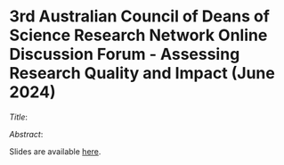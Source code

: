 # 3rd Australian Council of Deans of Science Research Network Online Discussion Forum - Assessing Research Quality and Impact (June 2024)

*Title*: 

*Abstract*: 

Slides are available [here](https://agbarnett.github.io/talks/ACDS/slides).
